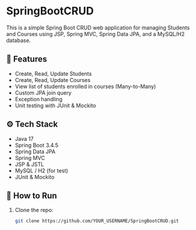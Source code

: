 # SpringBootCRUD

This is a simple Spring Boot CRUD web application for managing Students and Courses using JSP, Spring MVC, Spring Data JPA, and a MySQL/H2 database.

## 📘 Features

- Create, Read, Update Students
- Create, Read, Update Courses
- View list of students enrolled in courses (Many-to-Many)
- Custom JPA join query
- Exception handling
- Unit testing with JUnit & Mockito

## ⚙️ Tech Stack

- Java 17
- Spring Boot 3.4.5
- Spring Data JPA
- Spring MVC
- JSP & JSTL
- MySQL / H2 (for test)
- JUnit & Mockito

## 🚀 How to Run

1. Clone the repo:
   ```bash
   git clone https://github.com/YOUR_USERNAME/SpringBootCRUD.git
